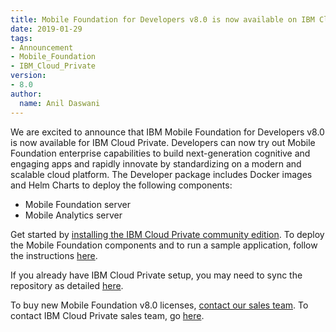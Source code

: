 ```yaml
---
title: Mobile Foundation for Developers v8.0 is now available on IBM Cloud Private
date: 2019-01-29
tags:
- Announcement
- Mobile_Foundation
- IBM_Cloud_Private
version:
- 8.0
author:
  name: Anil Daswani
---
```

We are excited to announce that IBM Mobile Foundation for Developers v8.0 is now available for IBM Cloud Private. Developers can now try out Mobile Foundation enterprise capabilities to build next-generation cognitive and engaging apps and rapidly innovate by standardizing on a modern and scalable cloud platform. The Developer package includes Docker images and Helm Charts to deploy the following components:
* Mobile Foundation server
* Mobile Analytics server

Get started by [installing the IBM Cloud Private community edition](https://www.ibm.com/account/reg/us-en/signup?formid=urx-20295). To deploy the Mobile Foundation components and to run a sample application, follow the instructions [here](https://mobilefirstplatform.ibmcloud.com/tutorials/en/foundation/8.0/bluemix/mobilefirst-community-edition-on-icp/).

If you already have IBM Cloud Private setup, you may need to sync the repository as detailed [here](https://www.ibm.com/support/knowledgecenter/SSBS6K_3.1.1/app_center/manage_helm_repo.html#synch_repo).

To buy new Mobile Foundation v8.0 licenses, [contact our sales team](https://www.ibm.com/cloud/mobile-foundation). To contact IBM Cloud Private sales team, go [here](https://www.ibm.com/us-en/marketplace/ibm-cloud-private/purchase).
